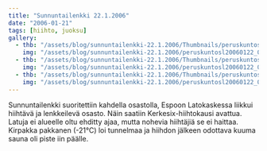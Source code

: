 ```yaml
---
title: "Sunnuntailenkki 22.1.2006"
date: "2006-01-21"
tags: [hiihto, juoksu]
gallery:
  - thb: "/assets/blog/sunnuntailenkki-22.1.2006/Thumbnails/peruskuntosl20060122_01b.jpg"
    img: "/assets/blog/sunnuntailenkki-22.1.2006/peruskuntosl20060122_01b.jpg"
  - thb: "/assets/blog/sunnuntailenkki-22.1.2006/Thumbnails/peruskuntosl20060122_02b.jpg"
    img: "/assets/blog/sunnuntailenkki-22.1.2006/peruskuntosl20060122_02b.jpg"
  - thb: "/assets/blog/sunnuntailenkki-22.1.2006/Thumbnails/peruskuntosl20060122_03b.jpg"
    img: "/assets/blog/sunnuntailenkki-22.1.2006/peruskuntosl20060122_03b.jpg"
---
```


Sunnuntailenkki suoritettiin kahdella osastolla, Espoon Latokaskessa
liikkui hiihtävä ja lenkkeilevä osasto. Näin saatiin
Kerkesix-hiihtokausi avattua. Latuja ei alueelle oltu ehditty ajaa,
mutta nohevia hiihtäjiä se ei haittaa. Kirpakka pakkanen (-21°C) loi
tunnelmaa ja hiihdon jälkeen odottava kuuma sauna oli piste iin päälle.
